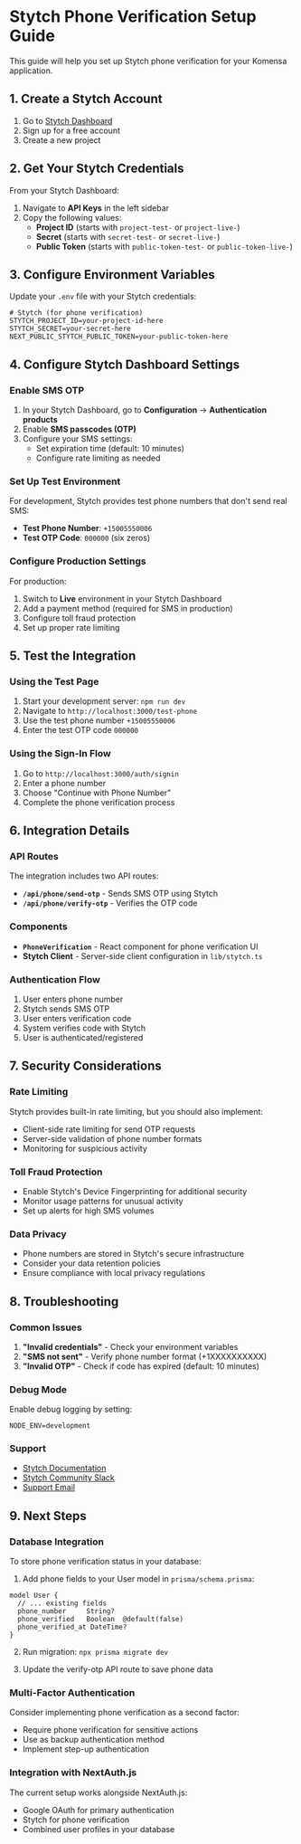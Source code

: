 # Stytch Phone Verification Setup Guide

This guide will help you set up Stytch phone verification for your Komensa application.

## 1. Create a Stytch Account

1. Go to [Stytch Dashboard](https://stytch.com/dashboard)
2. Sign up for a free account
3. Create a new project

## 2. Get Your Stytch Credentials

From your Stytch Dashboard:

1. Navigate to **API Keys** in the left sidebar
2. Copy the following values:
   - **Project ID** (starts with `project-test-` or `project-live-`)
   - **Secret** (starts with `secret-test-` or `secret-live-`)
   - **Public Token** (starts with `public-token-test-` or `public-token-live-`)

## 3. Configure Environment Variables

Update your `.env` file with your Stytch credentials:

```env
# Stytch (for phone verification)
STYTCH_PROJECT_ID=your-project-id-here
STYTCH_SECRET=your-secret-here
NEXT_PUBLIC_STYTCH_PUBLIC_TOKEN=your-public-token-here
```

## 4. Configure Stytch Dashboard Settings

### Enable SMS OTP

1. In your Stytch Dashboard, go to **Configuration** → **Authentication products**
2. Enable **SMS passcodes (OTP)**
3. Configure your SMS settings:
   - Set expiration time (default: 10 minutes)
   - Configure rate limiting as needed

### Set Up Test Environment

For development, Stytch provides test phone numbers that don't send real SMS:

- **Test Phone Number**: `+15005550006`
- **Test OTP Code**: `000000` (six zeros)

### Configure Production Settings

For production:

1. Switch to **Live** environment in your Stytch Dashboard
2. Add a payment method (required for SMS in production)
3. Configure toll fraud protection
4. Set up proper rate limiting

## 5. Test the Integration

### Using the Test Page

1. Start your development server: `npm run dev`
2. Navigate to `http://localhost:3000/test-phone`
3. Use the test phone number `+15005550006`
4. Enter the test OTP code `000000`

### Using the Sign-In Flow

1. Go to `http://localhost:3000/auth/signin`
2. Enter a phone number
3. Choose "Continue with Phone Number"
4. Complete the phone verification process

## 6. Integration Details

### API Routes

The integration includes two API routes:

- **`/api/phone/send-otp`** - Sends SMS OTP using Stytch
- **`/api/phone/verify-otp`** - Verifies the OTP code

### Components

- **`PhoneVerification`** - React component for phone verification UI
- **Stytch Client** - Server-side client configuration in `lib/stytch.ts`

### Authentication Flow

1. User enters phone number
2. Stytch sends SMS OTP
3. User enters verification code
4. System verifies code with Stytch
5. User is authenticated/registered

## 7. Security Considerations

### Rate Limiting

Stytch provides built-in rate limiting, but you should also implement:

- Client-side rate limiting for send OTP requests
- Server-side validation of phone number formats
- Monitoring for suspicious activity

### Toll Fraud Protection

- Enable Stytch's Device Fingerprinting for additional security
- Monitor usage patterns for unusual activity
- Set up alerts for high SMS volumes

### Data Privacy

- Phone numbers are stored in Stytch's secure infrastructure
- Consider your data retention policies
- Ensure compliance with local privacy regulations

## 8. Troubleshooting

### Common Issues

1. **"Invalid credentials"** - Check your environment variables
2. **"SMS not sent"** - Verify phone number format (+1XXXXXXXXXX)
3. **"Invalid OTP"** - Check if code has expired (default: 10 minutes)

### Debug Mode

Enable debug logging by setting:

```env
NODE_ENV=development
```

### Support

- [Stytch Documentation](https://stytch.com/docs)
- [Stytch Community Slack](https://stytch.com/slack)
- [Support Email](mailto:support@stytch.com)

## 9. Next Steps

### Database Integration

To store phone verification status in your database:

1. Add phone fields to your User model in `prisma/schema.prisma`:

```prisma
model User {
  // ... existing fields
  phone_number     String?
  phone_verified   Boolean  @default(false)
  phone_verified_at DateTime?
}
```

2. Run migration: `npx prisma migrate dev`

3. Update the verify-otp API route to save phone data

### Multi-Factor Authentication

Consider implementing phone verification as a second factor:

- Require phone verification for sensitive actions
- Use as backup authentication method
- Implement step-up authentication

### Integration with NextAuth.js

The current setup works alongside NextAuth.js:

- Google OAuth for primary authentication
- Stytch for phone verification
- Combined user profiles in your database 